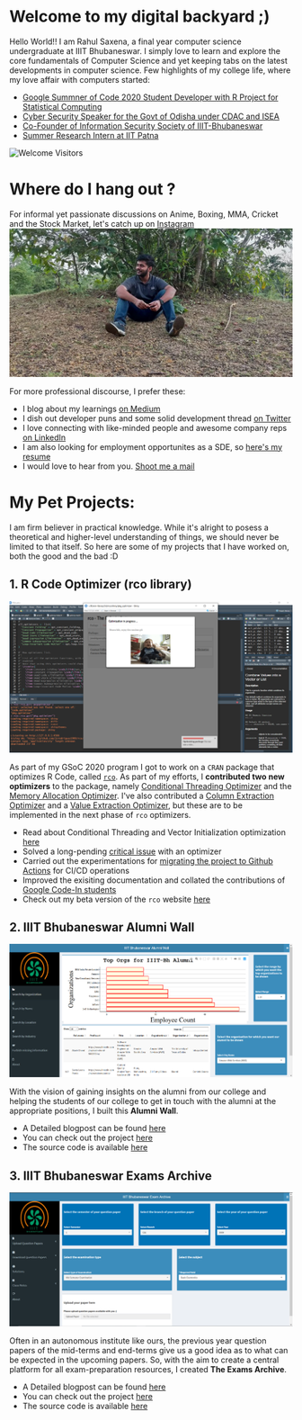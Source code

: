 # Welcome to my digital backyard ;)

Hello World!! I am Rahul Saxena, a final year computer science undergraduate at IIIT Bhubaneswar. I simply love to learn and explore the core fundamentals of Computer Science and yet keeping tabs on the latest developments in computer science. Few highlights of my college life, where my love affair with computers started:
  - [Google Summner of Code 2020 Student Developer with R Project for Statistical Computing](https://summerofcode.withgoogle.com/projects/#6187591176552448/)
  - [Cyber Security Speaker for the Govt of Odisha under CDAC and ISEA](https://twitter.com/hindu_bale/status/1214511636779696130?s=09)
  - [Co-Founder of Information Security Society of IIIT-Bhubaneswar](https://www.facebook.com/ACMIIITBh/posts/3165433630167350)
  - [Summer Research Intern at IIT Patna](https://hindubale.github.io/Rahul_Cert(1).PDF)

![Welcome Visitors](https://media.giphy.com/media/12B39IawiNS7QI/giphy.gif)

# Where do I hang out ?

For informal yet passionate discussions on Anime, Boxing, MMA, Cricket and the Stock Market, let's catch up on [Instagram](https://www.instagram.com/saxenism/)
![Well, no I don't hang out here often :P](port_photo_header.jpg)

For more professional discourse, I prefer these:
* I blog about my learnings [on Medium](https://medium.com/@rahulsaxena.hindubale)
* I dish out developer puns and some solid development thread [on Twitter](https://twitter.com/hinduBale) 
* I love connecting with like-minded people and awesome company reps [on LinkedIn](https://www.linkedin.com/in/saxena-rahul/)
* I am also looking for employment opportunites as a SDE, so [here's my resume](https://hindubale.github.io/RahulSaxena_Resume.pdf)
* I would love to hear from you. [Shoot me a mail](mailto:rahulSaxena.hinduBale@gmail.com) 

# My Pet Projects:
  
  I am firm believer in practical knowledge. While it's alright to posess a theoretical and higher-level understanding of things, we should never be limited to that itself. So here are some of my projects that I have worked on, both the good and the bad :D

## 1. R Code Optimizer (rco library)

![`rco` in action](rcoIndexImage.PNG)

As part of my GSoC 2020 program I got to work on a `CRAN` package that optimizes R Code, called [`rco`](https://github.com/jcrodriguez1989/rco). As part of my efforts, I **contributed two new optimizers** to the package, namely [Conditional Threading Optimizer](https://github.com/jcrodriguez1989/rco/pull/162) and the [Memory Allocation Optimizer](https://github.com/jcrodriguez1989/rco/pull/169). I've also contributed a [Column Extraction Optimizer](https://github.com/jcrodriguez1989/rco/pull/152) and a [Value Extraction Optimizer](https://github.com/jcrodriguez1989/rco/pull/155), but these are to be implemented in the next phase of `rco` optimizers.

* Read about Conditional Threading and Vector Initialization optimization [here](https://rpubs.com/hinduBale/strategies_ideas_rco)
* Solved a long-pending [critical issue](https://github.com/jcrodriguez1989/rco/issues/107) with an optimizer
* Carried out the experimentations for [migrating the project to Github Actions](https://github.com/hinduBale/rco/tree/ghActions/.github/workflows) for CI/CD operations
* Improved the exisiting documentation and collated the contributions of [Google Code-In students](https://github.com/jcrodriguez1989/rco/pull/163)
* Check out my beta version of the `rco` website [here](https://hindubale.github.io/rco/)

## 2. IIIT Bhubaneswar Alumni Wall

![A Snippet of the Alumni Wall](alumniWallIntroImage.PNG)

With the vision of gaining insights on the alumni from our college and helping the students of our college to get in touch with the alumni at the appropriate positions, I built this **Alumni Wall**.

* A Detailed blogpost can be found [here](https://towardsdatascience.com/battling-covid-19-with-data-science-as-a-university-student-ffcb9304b4c?source=friends_link&sk=69e2db76eaa72bb837a2a9b6fa857223)
* You can check out the project [here](https://studentsofiiitbh.team/alumniwall/)
* The source code is available [here](https://github.com/hinduBale/iiit-bh_alumni_wall/)

## 3. IIIT Bhubaneswar Exams Archive

![A Snippet of the Exams Archive](examArchiveIntroImage.PNG)

Often in an autonomous institute like ours, the previous year question papers of the mid-terms and end-terms give us a good idea as to what can be expected in the upcoming papers. So, with the aim to create a central platform for all exam-preparation resources, I created **The Exams Archive**.

* A Detailed blogpost can be found [here](https://towardsdatascience.com/creating-an-exam-archive-system-with-a-data-scientists-toolkit-a080d497a9a0?source=friends_link&sk=510d86233ad78639bc201243db31adc1)
* You can check out the project [here](https://studentsofiiitbh.team/examarchive/)
* The source code is available [here](https://github.com/hinduBale/iiit-bh_exam_archive)
